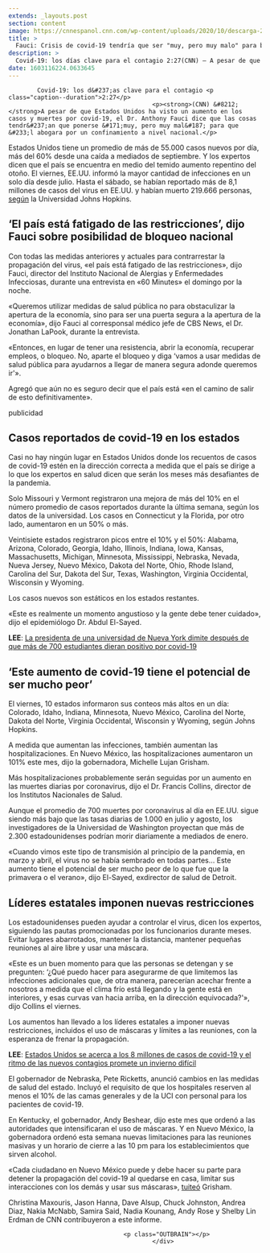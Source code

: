 ```yaml
--- 
extends: _layouts.post 
section: content 
image: https://cnnespanol.cnn.com/wp-content/uploads/2020/10/descarga-20.jpeg?quality=100&strip=info 
title: > 
  Fauci: Crisis de covid-19 tendría que ser "muy, pero muy malo" para bloqueo nacional en EE.UU. 
description: > 
  Covid-19: los días clave para el contagio 2:27(CNN) — A pesar de que Estados Unidos ha visto un aumento en los casos y muertes por covid-19, el Dr. Anthony Fauci dice que las cosas tendrían que ponerse «muy, pero muy mal» para que él abogara por un confinamiento a nivel nacional.Y los expertos dicen que el país se encuentra en medio del temido aumento repentino del otoño.Agregó que aún no es seguro decir que el país está «en el camino de salir de esto definitivamente».publicidadCasos reportados de covid-19 en los estadosCasi no hay ningún lugar en Estados Unidos donde los recuentos de casos de covid-19 estén en la dirección correcta a medida que el país se dirige a lo que los expertos en salud dicen que serán los meses más desafiantes de la pandemia.En Kentucky, el gobernador, Andy Beshear, dijo este mes que ordenó a las autoridades que intensificaran el uso de máscaras. 
date: 1603116224.0633645 
--- 
```

<div><p class="share follow flush-left invisible">
	</p>
																	<p id="fave-video1" class="first"></p>
					 
			Covid-19: los d&#237;as clave para el contagio <p class="caption--duration">2:27</p>
											<p><strong>(CNN) &#8212; </strong>A pesar de que Estados Unidos ha visto un aumento en los casos y muertes por covid-19, el Dr. Anthony Fauci dice que las cosas tendr&#237;an que ponerse &#171;muy, pero muy mal&#187; para que &#233;l abogara por un confinamiento a nivel nacional.</p>
<p>Estados Unidos tiene un promedio de m&#225;s de 55.000 casos nuevos por d&#237;a, m&#225;s del 60% desde una ca&#237;da a mediados de septiembre. Y los expertos dicen que el pa&#237;s se encuentra en medio del temido aumento repentino del oto&#241;o. El viernes, EE.UU. inform&#243; la mayor cantidad de infecciones en un solo d&#237;a desde julio. Hasta el s&#225;bado, se hab&#237;an reportado m&#225;s de 8,1 millones de casos del virus en EE.UU. y hab&#237;an muerto 219.666 personas, <a href="https://coronavirus.jhu.edu/map.html">seg&#250;n</a> la Universidad Johns Hopkins.</p>
<h2>&#8216;El pa&#237;s est&#225; fatigado de las restricciones&#8217;, dijo Fauci sobre posibilidad de bloqueo nacional</h2>
<p>Con todas las medidas anteriores y actuales para contrarrestar la propagaci&#243;n del virus, &#171;el pa&#237;s est&#225; fatigado de las restricciones&#187;, dijo Fauci, director del Instituto Nacional de Alergias y Enfermedades Infecciosas, durante una entrevista en &#171;60 Minutes&#187; el domingo por la noche.</p><p id="ad_nat_btf_01" class="cnn_adtag cnn_adtag--dfp"></p><p>&#171;Queremos utilizar medidas de salud p&#250;blica no para obstaculizar la apertura de la econom&#237;a, sino para ser una puerta segura a la apertura de la econom&#237;a&#187;, dijo Fauci al corresponsal m&#233;dico jefe de CBS News, el Dr. Jonathan LaPook, durante la entrevista.</p>
<p>&#171;Entonces, en lugar de tener una resistencia, abrir la econom&#237;a, recuperar empleos, o bloqueo. No, aparte el bloqueo y diga &#8216;vamos a usar medidas de salud p&#250;blica para ayudarnos a llegar de manera segura adonde queremos ir'&#187;.</p>
<p>Agreg&#243; que a&#250;n no es seguro decir que el pa&#237;s est&#225; &#171;en el camino de salir de esto definitivamente&#187;.</p><p class="ad-heading-text">publicidad</p><p id="ad_out_vid_01" class="ad"></p><h2>Casos reportados de covid-19 en los estados</h2>
<p>Casi no hay ning&#250;n lugar en Estados Unidos donde los recuentos de casos de covid-19 est&#233;n en la direcci&#243;n correcta a medida que el pa&#237;s se dirige a lo que los expertos en salud dicen que ser&#225;n los meses m&#225;s desafiantes de la pandemia.</p>
<p>Solo Missouri y Vermont registraron una mejora de m&#225;s del 10% en el n&#250;mero promedio de casos reportados durante la &#250;ltima semana, seg&#250;n los datos de la universidad. Los casos en Connecticut y la Florida, por otro lado, aumentaron en un 50% o m&#225;s.</p>
<p>Veintisiete estados registraron picos entre el 10% y el 50%: Alabama, Arizona, Colorado, Georgia, Idaho, Illinois, Indiana, Iowa, Kansas, Massachusetts, Michigan, Minnesota, Mississippi, Nebraska, Nevada, Nueva Jersey, Nuevo M&#233;xico, Dakota del Norte, Ohio, Rhode Island, Carolina del Sur, Dakota del Sur, Texas, Washington, Virginia Occidental, Wisconsin y Wyoming.</p>
<p>Los casos nuevos son est&#225;ticos en los estados restantes.</p>
<p>&#171;Este es realmente un momento angustioso y la gente debe tener cuidado&#187;, dijo el epidemi&#243;logo Dr. Abdul El-Sayed.</p>
<p><strong>LEE</strong>: <a href="https://cnnespanol.cnn.com/2020/10/16/la-presidenta-de-una-universidad-de-nueva-york-dimite-despues-de-que-mas-de-700-estudiantes-dieran-positivo-por-covid-19/">La presidenta de una universidad de Nueva York dimite despu&#233;s de que m&#225;s de 700 estudiantes dieran positivo por covid-19</a></p>
<h2>&#8216;Este aumento de covid-19 tiene el potencial de ser mucho peor&#8217;</h2>
<p>El viernes, 10 estados informaron sus conteos m&#225;s altos en un d&#237;a: Colorado, Idaho, Indiana, Minnesota, Nuevo M&#233;xico, Carolina del Norte, Dakota del Norte, Virginia Occidental, Wisconsin y Wyoming, seg&#250;n Johns Hopkins.</p>
<p>A medida que aumentan las infecciones, tambi&#233;n aumentan las hospitalizaciones. En Nuevo M&#233;xico, las hospitalizaciones aumentaron un 101% este mes, dijo la gobernadora, Michelle Lujan Grisham.</p>
<p>M&#225;s hospitalizaciones probablemente ser&#225;n seguidas por un aumento en las muertes diarias por coronavirus, dijo el Dr. Francis Collins, director de los Institutos Nacionales de Salud.</p>
<p>Aunque el promedio de 700 muertes por coronavirus al d&#237;a en EE.UU. sigue siendo m&#225;s bajo que las tasas diarias de 1.000 en julio y agosto, los investigadores de la Universidad de Washington proyectan que m&#225;s de 2.300 estadounidenses podr&#237;an morir diariamente a mediados de enero.</p>
<p>&#171;Cuando vimos este tipo de transmisi&#243;n al principio de la pandemia, en marzo y abril, el virus no se hab&#237;a sembrado en todas partes&#8230; Este aumento tiene el potencial de ser mucho peor de lo que fue que la primavera o el verano&#187;, dijo El-Sayed, exdirector de salud de Detroit.</p>
<h2>L&#237;deres estatales imponen nuevas restricciones</h2>
<p>Los estadounidenses pueden ayudar a controlar el virus, dicen los expertos, siguiendo las pautas promocionadas por los funcionarios durante meses. Evitar lugares abarrotados, mantener la distancia, mantener peque&#241;as reuniones al aire libre y usar una m&#225;scara.</p>
<p>&#171;Este es un buen momento para que las personas se detengan y se pregunten: &#8216;&#191;Qu&#233; puedo hacer para asegurarme de que limitemos las infecciones adicionales que, de otra manera, parecer&#237;an acechar frente a nosotros a medida que el clima fr&#237;o est&#225; llegando y la gente est&#225; en interiores, y esas curvas van hacia arriba, en la direcci&#243;n equivocada?'&#187;, dijo Collins el viernes.</p>
<p>Los aumentos han llevado a los l&#237;deres estatales a imponer nuevas restricciones, incluidos el uso de m&#225;scaras y l&#237;mites a las reuniones, con la esperanza de frenar la propagaci&#243;n.</p>
<p><strong>LEE</strong>: <a href="https://cnnespanol.cnn.com/2020/10/16/estados-unidos-se-acerca-a-los-8-millones-de-casos-de-covid-19-y-el-ritmo-de-las-nuevas-infecciones-senala-un-invierno-dificil/">Estados Unidos se acerca a los 8 millones de casos de covid-19 y el ritmo de las nuevos contagios promete un invierno dif&#237;cil</a></p>
<p>El gobernador de Nebraska, Pete Ricketts, anunci&#243; cambios en las medidas de salud del estado. Incluy&#243; el requisito de que los hospitales reserven al menos el 10% de las camas generales y de la UCI con personal para los pacientes de covid-19.</p>
<p>En Kentucky, el gobernador, Andy Beshear, dijo este mes que orden&#243; a las autoridades que intensificaran el uso de m&#225;scaras. Y en Nuevo M&#233;xico, la gobernadora orden&#243; esta semana nuevas limitaciones para las reuniones masivas y un horario de cierre a las 10 pm para los establecimientos que sirven alcohol.</p>
<p>&#171;Cada ciudadano en Nuevo M&#233;xico puede y debe hacer su parte para detener la propagaci&#243;n del covid-19 al quedarse en casa, limitar sus interacciones con los dem&#225;s y usar sus m&#225;scaras&#187;, <a href="https://twitter.com/GovMLG/status/1317597237644460032?s=20">tuite&#243;</a> Grisham.</p>
<p>Christina Maxouris, Jason Hanna, Dave Alsup, Chuck Johnston, Andrea Diaz, Nakia McNabb, Samira Said, Nadia Kounang, Andy Rose y Shelby Lin Erdman de CNN contribuyeron a este informe.</p>
									
									

									
									
	 

									
									<p class="OUTBRAIN"></p>
											</div>